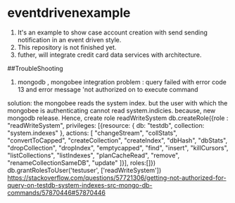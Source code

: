 # eventdrivenexample
1. It's an example to show case account creation with send sending notification in an event driven style.
2. This repository is not finished yet.
3. futher, will integrate credit card data services with architecture.

##TroubleShooting
1. mongodb , mongobee integration problem
:  query failed with error code 13 and error message 'not authorized on to execute command

  solution: 
  the mongobee reads the system index. but the user with which the mongobee is authenticating cannot read system.indicies. because, new mongodb release.
  Hence, create role readWriteSystem
  db.createRole({role : "readWriteSystem", privileges: [{resource: { db: "testdb", collection: "system.indexes" }, actions: [ "changeStream", "collStats", "convertToCapped", "createCollection", "createIndex", "dbHash", "dbStats", "dropCollection", "dropIndex", "emptycapped", "find", "insert", "killCursors", "listCollections", "listIndexes", "planCacheRead", "remove", "renameCollectionSameDB", "update" ]}], roles:[]})
  db.grantRolesToUser('testuser', ['readWriteSystem'])
  https://stackoverflow.com/questions/57721306/getting-not-authorized-for-query-on-testdb-system-indexes-src-mongo-db-commands/57870446#57870446
